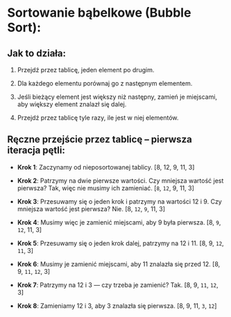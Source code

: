 # Sortowanie bąbelkowe (Bubble Sort):

## Jak to działa:

1. Przejdź przez tablicę, jeden element po drugim.

2. Dla każdego elementu porównaj go z następnym elementem.

3. Jeśli bieżący element jest większy niż następny, zamień je miejscami, aby większy element znalazł się dalej.

4. Przejdź przez tablicę tyle razy, ile jest w niej elementów.

## Ręczne przejście przez tablicę – pierwsza iteracja pętli:

- **Krok 1**: Zaczynamy od nieposortowanej tablicy.
[8, 12, 9, 11, 3]

- **Krok 2**: Patrzymy na dwie pierwsze wartości. Czy mniejsza wartość jest pierwsza? Tak, więc nie musimy ich zamieniać.
[```8```, ```12```, 9, 11, 3]

- **Krok 3**: Przesuwamy się o jeden krok i patrzymy na wartości 12 i 9. Czy mniejsza wartość jest pierwsza? Nie.
[8, ```12```, ```9```, 11, 3]

- **Krok 4**: Musimy więc je zamienić miejscami, aby 9 była pierwsza.
[8, ```9```, ```12```, 11, 3]

- **Krok 5**: Przesuwamy się o jeden krok dalej, patrzymy na 12 i 11.
[8, 9, ```12```, ```11```, 3]

- **Krok 6**: Musimy je zamienić miejscami, aby 11 znalazła się przed 12.
[8, 9, ```11```, ```12```, 3]

- **Krok 7**: Patrzymy na 12 i 3 — czy trzeba je zamienić? Tak.
[8, 9, ```11```, ```12```, 3]

- **Krok 8**: Zamieniamy 12 i 3, aby 3 znalazła się pierwsza.
[8, 9, 11, ```3```, ```12```]